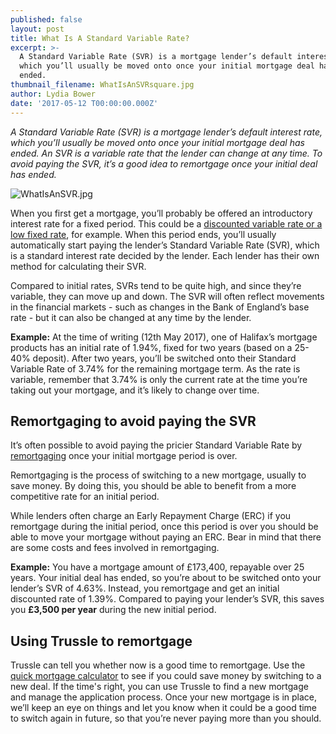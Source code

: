 ```yaml
---
published: false
layout: post
title: What Is A Standard Variable Rate?
excerpt: >-
  A Standard Variable Rate (SVR) is a mortgage lender’s default interest rate,
  which you’ll usually be moved onto once your initial mortgage deal has
  ended.   
thumbnail_filename: WhatIsAnSVRsquare.jpg
author: Lydia Bower
date: '2017-05-12 T00:00:00.000Z'
---
```

_A Standard Variable Rate (SVR) is a mortgage lender’s default interest rate, which you’ll usually be moved onto once your initial mortgage deal has ended. An SVR is a variable rate that the lender can change at any time. To avoid paying the SVR, it’s a good idea to remortgage once your initial deal has ended._

![WhatIsAnSVR.jpg]({{site.baseurl}}/images/post_images/WhatIsAnSVR.jpg)

When you first get a mortgage, you’ll probably be offered an introductory interest rate for a fixed period. This could be a [discounted variable rate or a low fixed rate](https://trussle.com/blog/fixed-tracker-and-variable-rates-explained), for example. When this period ends, you’ll usually automatically start paying the lender’s Standard Variable Rate (SVR), which is a standard interest rate decided by the lender. Each lender has their own method for calculating their SVR. 

Compared to initial rates, SVRs tend to be quite high, and since they’re variable, they can move up and down. The SVR will often reflect movements in the financial markets - such as changes in the Bank of England’s base rate - but it can also be changed at any time by the lender. 

**Example:** At the time of writing (12th May 2017), one of Halifax’s mortgage products has an initial rate of 1.94%, fixed for two years (based on a 25-40% deposit). After two years, you’ll be switched onto their Standard Variable Rate of 3.74% for the remaining mortgage term. As the rate is variable, remember that 3.74% is only the current rate at the time you’re taking out your mortgage, and it’s likely to change over time. 

## Remortgaging to avoid paying the SVR

It’s often possible to avoid paying the pricier Standard Variable Rate by [remortgaging](https://trussle.com/blog/the-straightforward-guide-to-remortgaging) once your initial mortgage period is over. 

Remortgaging is the process of switching to a new mortgage, usually to save money. By doing this, you should be able to benefit from a more competitive rate for an initial period.

While lenders often charge an Early Repayment Charge (ERC) if you remortgage during the initial period, once this period is over you should be able to move your mortgage without paying an ERC. Bear in mind that there are some costs and fees involved in remortgaging.

**Example:** You have a mortgage amount of £173,400, repayable over 25 years. Your initial deal has ended, so you’re about to be switched onto your lender’s SVR of 4.63%. Instead, you remortgage and get an initial discounted rate of 1.39%. Compared to paying your lender’s SVR, this saves you **£3,500 per year** during the new initial period. 

## Using Trussle to remortgage 

Trussle can tell you whether now is a good time to remortgage. Use the [quick mortgage calculator](https://apply.trussle.com/remortgage-quick-check) to see if you could save money by switching to a new deal. If the time's right, you can use Trussle to find a new mortgage and manage the application process. Once your new mortgage is in place, we’ll keep an eye on things and let you know when it could be a good time to switch again in future, so that you’re never paying more than you should. 








